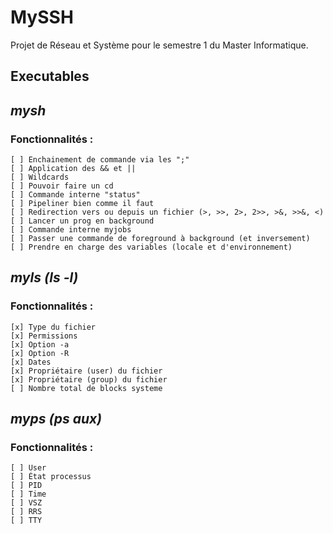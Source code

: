 # MySSH
Projet de Réseau et Système pour le semestre 1 du Master Informatique.

## Executables
## *mysh*
### Fonctionnalités :
    [ ] Enchainement de commande via les ";"  
    [ ] Application des && et ||  
    [ ] Wildcards  
    [ ] Pouvoir faire un cd  
    [ ] Commande interne "status"  
    [ ] Pipeliner bien comme il faut  
    [ ] Redirection vers ou depuis un fichier (>, >>, 2>, 2>>, >&, >>&, <)  
    [ ] Lancer un prog en background  
    [ ] Commande interne myjobs  
    [ ] Passer une commande de foreground à background (et inversement)  
    [ ] Prendre en charge des variables (locale et d'environnement)  


## *myls (ls -l)*
### Fonctionnalités :
    [x] Type du fichier  
    [x] Permissions  
    [x] Option -a  
    [x] Option -R  
    [x] Dates  
    [x] Propriétaire (user) du fichier  
    [x] Propriétaire (group) du fichier  
    [ ] Nombre total de blocks systeme  

## *myps (ps aux)*
### Fonctionnalités :
    [ ] User  
    [ ] État processus  
    [ ] PID  
    [ ] Time  
    [ ] VSZ  
    [ ] RRS  
    [ ] TTY  